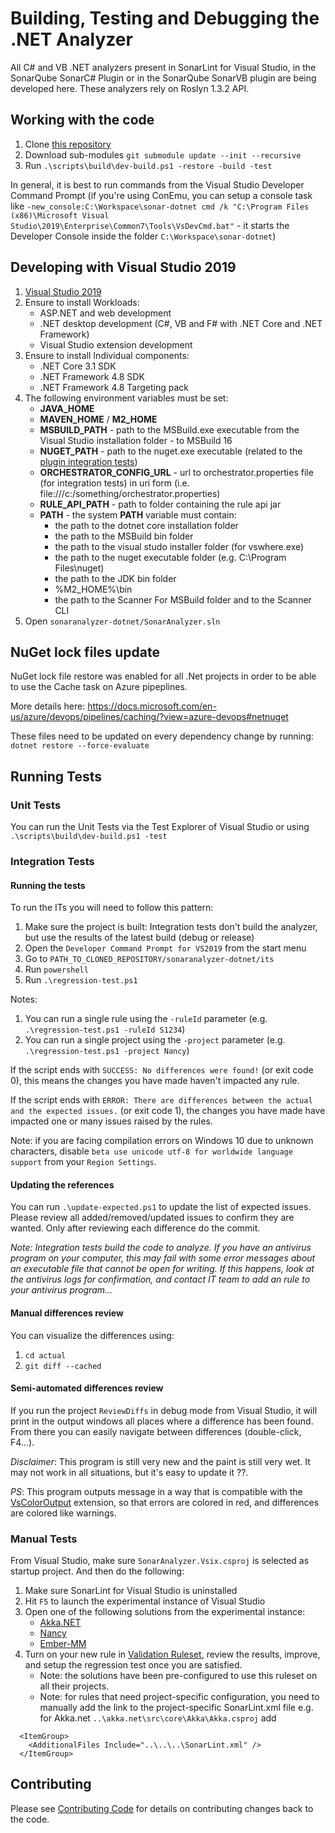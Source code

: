 # Building, Testing and Debugging the .NET Analyzer

All C# and VB .NET analyzers present in SonarLint for Visual Studio, in the SonarQube SonarC# Plugin or in the SonarQube SonarVB plugin are being developed here. These analyzers rely on Roslyn 1.3.2 API.

## Working with the code

1. Clone [this repository](https://github.com/SonarSource/sonar-dotnet.git)
1. Download sub-modules `git submodule update --init --recursive`
1. Run `.\scripts\build\dev-build.ps1 -restore -build -test`

In general, it is best to run commands from the Visual Studio Developer Command Prompt (if you're using ConEmu, you can setup a console task like `-new_console:C:\Workspace\sonar-dotnet cmd /k "C:\Program Files (x86)\Microsoft Visual Studio\2019\Enterprise\Common7\Tools\VsDevCmd.bat"` - it starts the Developer Console inside the folder `C:\Workspace\sonar-dotnet`)

## Developing with Visual Studio 2019

1. [Visual Studio 2019](https://visualstudio.microsoft.com/vs/)
1. Ensure to install Workloads:
    - ASP.NET and web development
    - .NET desktop development (C#, VB and F# with .NET Core and .NET Framework)
    - Visual Studio extension development
1. Ensure to install Individual components:
    - .NET Core 3.1 SDK
    - .NET Framework 4.8 SDK
    - .NET Framework 4.8 Targeting pack
1. The following environment variables must be set:
    - **JAVA_HOME**
    - **MAVEN_HOME** / **M2_HOME**
    - **MSBUILD_PATH** - path to the MSBuild.exe executable from the Visual Studio installation folder - to MSBuild 16
    - **NUGET_PATH** - path to the nuget.exe executable (related to the [plugin integration tests](./contributing-plugin.md#integration-tests))
    - **ORCHESTRATOR_CONFIG_URL** - url to orchestrator.properties file (for integration tests) in uri form (i.e. file:///c:/something/orchestrator.properties)
    - **RULE_API_PATH** - path to folder containing the rule api jar
    - **PATH** - the system **PATH** variable must contain:
        - the path to the dotnet core installation folder
        - the path to the MSBuild bin folder
        - the path to the visual studo installer folder (for vswhere.exe)
        - the path to the nuget executable folder (e.g. C:\Program Files\nuget)
        - the path to the JDK bin folder
        - %M2_HOME%\bin
        - the path to the Scanner For MSBuild folder and to the Scanner CLI
1. Open `sonaranalyzer-dotnet/SonarAnalyzer.sln`

## NuGet lock files update

NuGet lock file restore was enabled for all .Net projects in order to be able to use the Cache task on Azure pipeplines.

More details here: https://docs.microsoft.com/en-us/azure/devops/pipelines/caching/?view=azure-devops#netnuget

These files need to be updated on every dependency change by running: `dotnet restore --force-evaluate`

## Running Tests

### Unit Tests

You can run the Unit Tests via the Test Explorer of Visual Studio or using `.\scripts\build\dev-build.ps1 -test`

### Integration Tests
#### Running the tests
To run the ITs you will need to follow this pattern:

1. Make sure the project is built: Integration tests don't build the analyzer, but use the results of the latest build (debug or release)
1. Open the `Developer Command Prompt for VS2019` from the start menu
1. Go to `PATH_TO_CLONED_REPOSITORY/sonaranalyzer-dotnet/its`
1. Run `powershell`
1. Run `.\regression-test.ps1`

Notes: 

1. You can run a single rule using the `-ruleId` parameter (e.g. `.\regression-test.ps1 -ruleId S1234`)
1. You can run a single project using the `-project` parameter (e.g. `.\regression-test.ps1 -project Nancy`)

If the script ends with `SUCCESS: No differences were found!` (or exit code 0), this means the changes you have made haven't impacted any rule.

If the script ends with `ERROR: There are differences between the actual and the expected issues.` (or exit code 1),
the changes you have made have impacted one or many issues raised by the rules.

Note: if you are facing compilation errors on Windows 10 due to unknown characters, disable `beta use unicode utf-8 for worldwide language support` from your `Region Settings`.

#### Updating the references
You can run `.\update-expected.ps1` to update the list of expected issues. Please review all added/removed/updated issues to confirm they are wanted. Only after reviewing each difference do the commit.

_Note: Integration tests build the code to analyze. If you have an antivirus program on your computer, this may fail with some error messages about an executable file that cannot be open for writing. If this happens, look at the antivirus logs for confirmation, and contact IT team to add an rule to your antivirus program..._

#### Manual differences review
You can visualize the differences using:

1. `cd actual`
1. `git diff --cached`


#### Semi-automated differences review
If you run the project `ReviewDiffs` in debug mode from Visual Studio, it will print in the output windows all places where a difference has been found. From there you can easily navigate between differences (double-click, F4...).

*Disclaimer*: This program is still very new and the paint is still very wet. It may not work in all situations, but it's easy to update it ??.

*PS*: This program outputs message in a way that is compatible with the [VsColorOutput](https://marketplace.visualstudio.com/items?itemName=MikeWard-AnnArbor.VSColorOutput) extension, so that errors are colored in red, and differences are colored like warnings.

### Manual Tests

From Visual Studio, make sure `SonarAnalyzer.Vsix.csproj` is selected as startup project. And then do the following:

1. Make sure SonarLint for Visual Studio is uninstalled
1. Hit `F5` to launch the experimental instance of Visual Studio
1. Open one of the following solutions from the experimental instance:
    - [Akka.NET](akka.net/src/Akka.sln)
    - [Nancy](Nancy/src/Nancy.sln)
    - [Ember-MM](Ember-MM/Ember%20Media%20Manager.sln)
1. Turn on your new rule in [Validation Ruleset](ValidationRuleset.ruleset), review the results, improve, and setup the regression test once you are satisfied.
    - Note: the solutions have been pre-configured to use this ruleset on all their projects.
    - Note: for rules that need project-specific configuration, you need to manually add the link to the project-specific SonarLint.xml file
      e.g. for Akka.net `..\akka.net\src\core\Akka\Akka.csproj` add
```
  <ItemGroup>
    <AdditionalFiles Include="..\..\..\SonarLint.xml" />
  </ItemGroup>
```

## Contributing

Please see [Contributing Code](../CONTRIBUTING.md) for details on
contributing changes back to the code.

